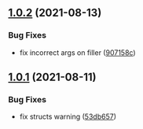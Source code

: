 ## [1.0.2](https://github.com/victormidp/cv-factory/compare/v1.0.1...v1.0.2) (2021-08-13)


### Bug Fixes

* fix incorrect args on filler ([907158c](https://github.com/victormidp/cv-factory/commit/907158c7bba0612b6cc76d41233cd558b2bf91fa))

## [1.0.1](https://github.com/victormidp/cv-factory/compare/v1.0.0...v1.0.1) (2021-08-11)


### Bug Fixes

* fix structs warning ([53db657](https://github.com/victormidp/cv-factory/commit/53db657c625055c7526cbe75ae8b9a8551741a5b))
